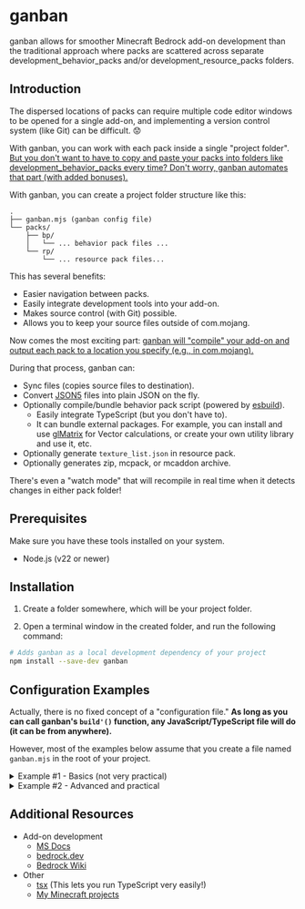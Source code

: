 # ganban

ganban allows for smoother Minecraft Bedrock add-on development than the traditional approach where packs are scattered across separate development_behavior_packs and/or development_resource_packs folders.

## Introduction

The dispersed locations of packs can require multiple code editor windows to be opened for a single add-on, and implementing a version control system (like Git) can be difficult. :worried:

With ganban, you can work with each pack inside a single "project folder".
<ins>But you don't want to have to copy and paste your packs into folders like development_behavior_packs every time?
Don't worry, ganban automates that part (with added bonuses).</ins>

With ganban, you can create a project folder structure like this:

```
.
├── ganban.mjs (ganban config file)
└── packs/
    ├── bp/
    │   └── ... behavior pack files ...
    └── rp/
        └── ... resource pack files...
```

This has several benefits:

- Easier navigation between packs.
- Easily integrate development tools into your add-on.
- Makes source control (with Git) possible.
- Allows you to keep your source files outside of com.mojang.

Now comes the most exciting part: <ins>ganban will "compile" your add-on and output each pack to a location you specify (e.g., in com.mojang).</ins>

During that process, ganban can:

- Sync files (copies source files to destination).
- Convert [JSON5](https://json5.org/) files into plain JSON on the fly.
- Optionally compile/bundle behavior pack script (powered by [esbuild](https://esbuild.github.io/)).
  - Easily integrate TypeScript (but you don't have to).
  - It can bundle external packages. For example, you can install and use [glMatrix](https://glmatrix.net/) for Vector calculations, or create your own utility library and use it, etc.
- Optionally generate `texture_list.json` in resource pack.
- Optionally generates zip, mcpack, or mcaddon archive.

There's even a "watch mode" that will recompile in real time when it detects changes in either pack folder!

## Prerequisites

Make sure you have these tools installed on your system.

- Node.js (v22 or newer)

## Installation

1. Create a folder somewhere, which will be your project folder.

2. Open a terminal window in the created folder, and run the following command:

```bash
# Adds ganban as a local development dependency of your project
npm install --save-dev ganban
```

## Configuration Examples

Actually, there is no fixed concept of a "configuration file." **As long as you can call ganban's `build'()` function, any JavaScript/TypeScript file will do (it can be from anywhere).**

However, most of the examples below assume that you create a file named `ganban.mjs` in the root of your project.

<details>
  <summary>Example #1 - Basics (not very practical)</summary>

This is just an example to give you an idea of how the configuration works, but it's not enough to actually put it into real use.

```javascript
// ganban.mjs
import { build } from "ganban";

build({
  behaviorPack: {
    type: "behavior",
    srcDir: "src/bp",
    outDir: "out/bp",
  },
  resourcePack: {
    type: "resource",
    srcDir: "src/rp",
    outDir: "out/rp",
  },
});
```

You can see it defines both the behavior pack and the resource pack.
In this example, src/bp is output to out/bp and src/rp is output to out/rp.

To run ganban with this configuration:

```bash
node ganban.mjs
```

</details>

<details>
  <summary>Example #2 - Advanced and practical</summary>

This one is actually pratical and I've writtem something like this in my own add-ons.

What may seem complicated is just a pack manifest definition.
(Yes, you can define manfiests flexibly)

```javascript
import {
  build,
  getRequiredEnv,
  getRequiredEnvWithFallback,
  getMinecraftPackageVersions,
  parseVersionString,
} from "ganban";
import packageConfig from "./package.json" with { type: "json" };

const isDevBuild = Boolean(getRequiredEnvWithFallback("DEV", ""));
const addonVersionArray = parseVersionString(getRequiredEnvWithFallback("ADDON_VERSION", "0.0.1"));
const addonVersionForHumans = "v" + addonVersionArray.join(".");

// Some variables shared between pack manifests
const minEngineVersion = [1, 21, 111];
const behaviorPackUuid = "8c28c9a8-c721-4e7f-b8ba-346486003e9d";
const resourcePackUuid = "fb30e68f-435a-4b5b-b41e-32b4ada45798";

// Used in "dependencies" section of behavior pack manifest
const minecraftPackageVersions = getMinecraftPackageVersions(packageConfig);

const behaviorPackManifest = {
  format_version: 2,
  header: {
    description: isDevBuild ? "Dev build description." : "Release build description.",
    name: isDevBuild ? `My Addon BP - DEV` : `My Addon BP - ${addonVersionForHumans}`,
    uuid: behaviorPackUuid,
    version: addonVersionArray,
    min_engine_version: minEngineVersion,
  },
  modules: [
    {
      type: "data",
      uuid: "0bdbbaa9-1231-442f-8f4e-7ad379f05a53",
      version: addonVersionArray,
    },
    {
      language: "javascript",
      type: "script",
      uuid: "5c779582-0ed1-4cb2-af47-1b4ff5c87eeb",
      version: addonVersionArray,
      entry: "scripts/main.js",
    },
  ],
  dependencies: [
    {
      // Resource pack dependency
      uuid: resourcePackUuid,
      version: addonVersionArray,
    },
    {
      module_name: "@minecraft/server",
      version: minecraftPackageVersions["@minecraft/server"],
    },
    {
      module_name: "@minecraft/server-ui",
      version: minecraftPackageVersions["@minecraft/server-ui"],
    },
  ],
};

const resourcePackManifest = {
  format_version: 2,
  header: {
    description: isDevBuild ? "Dev build description." : "Release build description.",
    name: isDevBuild ? `My Addon RP - DEV` : `My Addon RP - ${addonVersionForHumans}`,
    uuid: resourcePackUuid,
    version: addonVersionArray,
    min_engine_version: minEngineVersion,
  },
  modules: [
    {
      type: "resources",
      uuid: "424680fc-84c5-4d0e-a2f5-e3f49eb94006",
      version: addonVersionArray,
    },
  ],
};

/** @type {import("ganban").BuildConfig} */
const buildConfig = {
  behaviorPack: {
    type: "behavior",
    srcDir: "src/bp",
    outDir: isDevBuild ? getRequiredEnv("DEV_BP_OUTDIR") : `dist/${addonVersionForHumans}/bp`,
    manifest: behaviorPackManifest,
    scripts: {
      entry: "src/bp/scripts/main.js",
      bundle: true, // Combine multiple scripts into a single file
      minify: !isDevBuild, // Minimize script file size for release builds
      sourceMap: isDevBuild, // Source maps are really useful when debugging scripts
    },
  },
  resourcePack: {
    type: "resource",
    srcDir: "src/rp",
    outDir: isDevBuild ? getRequiredEnv("DEV_RP_OUTDIR") : `dist/${addonVersionForHumans}/rp`,
    manifest: resourcePackManifest,
    generateTextureList: true,
  },
  watch: Boolean(getRequiredEnvWithFallback("WATCH", "")),
};

// Create archive for release builds
if (!isDevBuild) {
  buildConfig.archives = [
    {
      outFile: `dist/${addonVersionForHumans}/${addonVersionForHumans}.mcaddon`,
    },
    {
      outFile: `dist/${addonVersionForHumans}/${addonVersionForHumans}.zip`,
    },
  ];
}

await build(buildConfig);
```

This one uses environment variables extensively:

- `DEV`: Enables dev build.
- `DEV_BP_OUTDIR`: Sets behavior pack output location when `DEV=true`.
- `DEV_RP_OUTDIR`: Sets resource pack output location when `DEV=true`.
- `ADDON_VERSION`: Sets addon version. For example, `ADDON_VERSION=0.1.0` will set your release build version to v0.1.0.
- `WATCH`: Enables watch mode (detect changes and recompile in real time)

ganban's `getRequiredEnv()` and `getRequiredEnvWithFallback()` are nice helper functions for this case.

Let's set environment variables and run ganban.

First, install the `dotenv-cli` package:

```bash
npm install --save-dev dotenv-cli
```

Second, create a file named `.env` at project root, and paste this text (replace `{User}` with your username):

```env
# Specify pack output locations for dev build
DEV_BP_OUTDIR="C:\Users\{USER}\AppData\Local\Packages\Microsoft.MinecraftUWP_8wekyb3d8bbwe\LocalState\games\com.mojang\development_behavior_packs\My_Addon_BP"
DEV_RP_OUTDIR="C:\Users\{USER}\AppData\Local\Packages\Microsoft.MinecraftUWP_8wekyb3d8bbwe\LocalState\games\com.mojang\development_resource_packs\My_Addon_RP"
```

Third, run ganban:

```bash
npx dotenv -v DEV=true -v WATCH=true -- node ganban.mjs
```

It loaded environment variables from the `.env` file,
supplied additional environment variables (`DEV` and `WATCH`),
and ran `ganban.mjs` using node.

`WATCH=true` means ganban will be watching for file changes (to recompile in real time). You can press Ctrl+c to stop it.

Open Minecraft Bedrock (not Preview) and the compiled packs should be available.

Let's create a release build:

```bash
npx dotenv -v ADDON_VERSION=0.6.9 -- node ganban.mjs
```

Release build v0.6.9 should be generated inside the dist/ folder.

</details>

## Additional Resources

- Add-on development
  - [MS Docs](https://learn.microsoft.com/en-us/minecraft/creator/?view=minecraft-bedrock-stable)
  - [bedrock.dev](https://bedrock.dev/)
  - [Bedrock Wiki](https://wiki.bedrock.dev/)
- Other
  - [tsx](https://tsx.is/) (This lets you run TypeScript very easily!)
  - [My Minecraft projects](https://github.com/orgs/lc-studios-mc/repositories)
